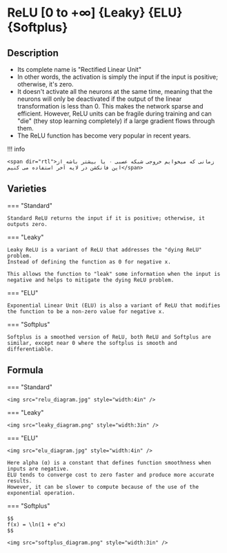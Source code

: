 # ReLU [$0$ to $+\infty$] {Leaky} {ELU} {Softplus}

## Description

- Its complete name is "Rectified Linear Unit"
- In other words, the activation is simply the input if the input is positive; otherwise, it's zero.
- It doesn't activate all the neurons at the same time, meaning that the neurons will only be deactivated if the output of the linear transformation is less than 0. This makes the network sparse and efficient. However, ReLU units can be fragile during training and can "die" (they stop learning completely) if a large gradient flows through them.
- The ReLU function has become very popular in recent years.

!!! info

    <span dir="rtl">زمانی که میخوایم خروجی شبکه عصبی ۰ یا بیشتر باشه از این فانکشن در لایه آخر استفاده می کنیم</span>

## Varieties

=== "Standard"

    Standard ReLU returns the input if it is positive; otherwise, it outputs zero.

=== "Leaky"

    Leaky ReLU is a variant of ReLU that addresses the "dying ReLU" problem.
    Instead of defining the function as 0 for negative x.

    This allows the function to "leak" some information when the input is negative and helps to mitigate the dying ReLU problem.

=== "ELU"

    Exponential Linear Unit (ELU) is also a variant of ReLU that modifies the function to be a non-zero value for negative x.

=== "Softplus"

    Softplus is a smoothed version of ReLU, both ReLU and Softplus are similar, except near 0 where the softplus is smooth and differentiable.

## Formula

=== "Standard"

    <img src="relu_diagram.jpg" style="width:4in" />

=== "Leaky"

    <img src="leaky_diagram.png" style="width:3in" />

=== "ELU"

    <img src="elu_diagram.jpg" style="width:4in" />

    Here alpha (α) is a constant that defines function smoothness when inputs are negative.
    ELU tends to converge cost to zero faster and produce more accurate results.
    However, it can be slower to compute because of the use of the exponential operation.

=== "Softplus"

    $$
    f(x) = \ln(1 + e^x)
    $$

    <img src="softplus_diagram.png" style="width:3in" />
